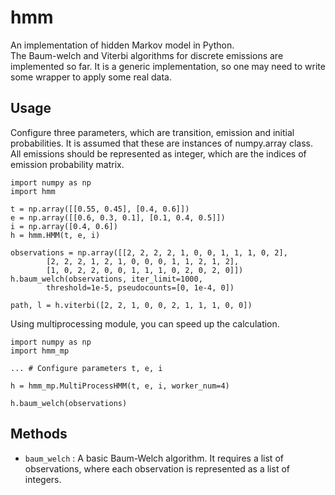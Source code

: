 hmm
=====================
An implementation of hidden Markov model in Python.  
The Baum-welch and Viterbi algorithms for discrete emissions
are implemented so far.
It is a generic implementation, so one may need to write
some wrapper to apply some real data.


Usage
-----
Configure three parameters, which are transition, emission and initial
probabilities. It is assumed that these are instances of numpy.array 
class. All emissions should be represented as integer, which are the indices
of emission probability matrix.

    import numpy as np
    import hmm

    t = np.array([[0.55, 0.45], [0.4, 0.6]])
    e = np.array([[0.6, 0.3, 0.1], [0.1, 0.4, 0.5]])
    i = np.array([0.4, 0.6])
    h = hmm.HMM(t, e, i)

    observations = np.array([[2, 2, 2, 2, 1, 0, 0, 1, 1, 1, 0, 2],
            [2, 2, 2, 1, 2, 1, 0, 0, 0, 1, 1, 2, 1, 2],
            [1, 0, 2, 2, 0, 0, 1, 1, 1, 0, 2, 0, 2, 0]])
    h.baum_welch(observations, iter_limit=1000, 
            threshold=1e-5, pseudocounts=[0, 1e-4, 0])

    path, l = h.viterbi([2, 2, 1, 0, 0, 2, 1, 1, 1, 0, 0])

Using multiprocessing module, you can speed up the calculation.

    import numpy as np
    import hmm_mp
    
    ... # Configure parameters t, e, i

    h = hmm_mp.MultiProcessHMM(t, e, i, worker_num=4)

    h.baum_welch(observations)

Methods
-------
+ `baum_welch` :
A basic Baum-Welch algorithm. It requires a list of observations, where 
each observation is represented as a list of integers.
